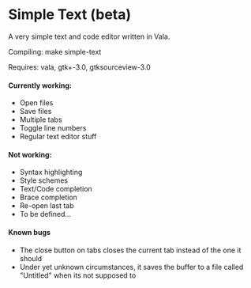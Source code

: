 # Simple Text (beta)
A very simple text and code editor written in Vala.

Compiling: make simple-text

Requires: vala, gtk+-3.0, gtksourceview-3.0

#### Currently working:
* Open files
* Save files
* Multiple tabs
* Toggle line numbers
* Regular text editor stuff

#### Not working:
* Syntax highlighting
* Style schemes
* Text/Code completion
* Brace completion
* Re-open last tab
* To be defined...

#### Known bugs
* The close button on tabs closes the current tab instead of the one it 
	  should
* Under yet unknown circumstances, it saves the buffer to a file called 
	  "Untitled" when its not supposed to